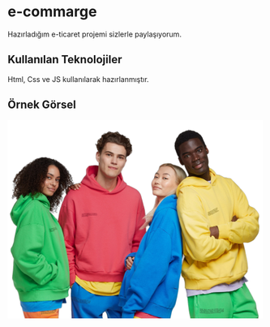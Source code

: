 <h1> e-commarge </h1>

Hazırladığım e-ticaret projemi sizlerle paylaşıyorum.

<h2> Kullanılan Teknolojiler </h2>

Html, Css ve JS kullanılarak hazırlanmıştır.

<h2> Örnek Görsel </h2>

![](./images/home.png)
